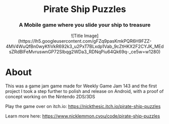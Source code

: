 <div style="text-align:center;">
    <h1>Pirate Ship Puzzles</h1>
    <h3>A Mobile game where you slide your ship to treasure</h3>
  ![Title Image](https://lh5.googleusercontent.com/gFZq9pasKmkPQR6H9FZZ-4MV4WuQfBn0wyKfiVkR692k3_u2PxT7BLxdp1Vab_9cZtHKX2F2CYJK_MEdsZRdBlFeMvruswnGP72Slbqg2WDa3_RDNqPiu64Qk69q-_ce5w=w1280)
</div>

# About
This was a game jam game made for Weekly Game Jam 143 and the first project I took a step further to polish and release on Android, with a proof of concept working on the Nintendo 2DS/3DS


Play the game over on itch.io: https://nickthesic.itch.io/pirate-ship-puzzles


Learn more here: https://www.nicklemmon.cyou/code/pirate-ship-puzzles
